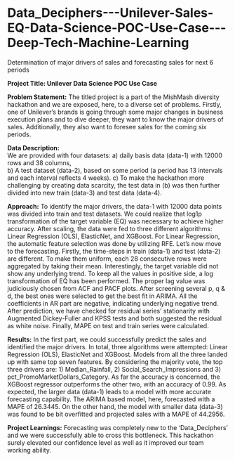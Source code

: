 # Data_Deciphers---Unilever-Sales-EQ-Data-Science-POC-Use-Case---Deep-Tech-Machine-Learning
Determination of major drivers of sales and forecasting sales for next 6 periods


**Project Title: Unilever Data Science POC Use Case** 

**Problem Statement:** The titled project is a part of the MishMash diversity hackathon and we are exposed, here, to a diverse set of problems. Firstly, one of Unilever’s brands is going through some major changes in business execution plans and to dive deeper, they want to know the major drivers of sales. Additionally, they also want to foresee sales for the coming six periods.  

**Data Description:**  
We are provided with four datasets:
a) daily basis data (data-1) with 12000 rows and 38 columns,    
b) A test dataset (data-2), based on some period (a period has 13 intervals and each interval reflects 4 weeks). 
c) To make the hackathon more challenging by creating data scarcity, the test data in (b) was then further divided into new train (data-3) and test data (data-4).

**Approach:** To identify the major drivers, the data-1 with 12000 data points was divided into train and test datasets. We could realize that log1p transformation of the target variable (EQ) was necessary to achieve higher accuracy. After scaling, the data were fed to three different algorithms: Linear Regression (OLS), ElasticNet, and XGBoost. For Linear Regression, the automatic feature selection was done by utilizing RFE.
Let’s now move to the forecasting. Firstly, the time-steps in train (data-1) and test (data-2) are different. To make them uniform, each 28 consecutive rows were aggregated by taking their mean. Interestingly, the target variable did not show any underlying trend. To keep all the values in positive side, a log transformation of EQ has been performed. The proper lag value was judiciously chosen from ACF and PACF plots. After screening several p, q & d, the best ones were selected to get the best fit in ARIMA. All the coefficients in AR part are negative, indicating underlying negative trend. After prediction, we have checked for residual series’ stationarity with Augmented Dickey-Fuller and KPSS tests and both suggested the residual as white noise. Finally, MAPE on test and train series were calculated.  

**Results:** In the first part, we could successfully predict the sales and identified the major drivers. In total, three algorithms were attempted: Linear Regression (OLS), ElasticNet and XGBoost. Models from all the three landed up with same top seven features. By considering the majority vote, the top three drivers are: 1) Median_Rainfall, 2) Social_Search_Impressions and 3) pct_PromoMarketDollars_Category. As far the accuracy is concerned, the XGBoost regressor outperforms the other two, with an accuracy of 0.99.
As expected, the larger data (data-1) leads to a model with more accurate forecasting capability. The ARIMA based model, here, forecasted with a MAPE of 26.3445. On the other hand, the model with smaller data (data-3) was found to be bit overfitted and projected sales with a MAPE of 44.2956.

**Project Learnings:** Forecasting was completely new to the ‘Data_Deciphers’ and we were successfully able to cross this bottleneck. This hackathon surely elevated our confidence level as well as it improved our team working ability.

